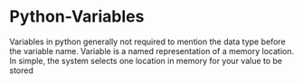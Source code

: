 # Python-Variables
Variables in python generally not required to mention the data type before the variable name.  Variable is a named representation of a memory location.  In simple, the system selects one location in memory for your value to be stored
